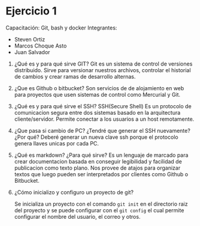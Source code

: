 # Ejercicio 1
Capacitación: Git, bash y docker
Integrantes:
- Steven Ortiz
- Marcos Choque Asto
- Juan Salvador

1. ¿Qué es y para qué sirve GIT?
    Git es un sistema de control de versiones distribuido. Sirve para versionar nuestros archivos, controlar el historial de cambios y crear ramas de desarrollo alternas.

2. ¿Que es Github o bitbucket?
    Son servicios de de alojamiento en web para proyectos que usen sistemas de control como Mercurial y Git.

3. ¿Qué es y para qué sirve el SSH?
    SSH(Secure Shell)
    Es un protocolo de comunicacion segura entre dos sistemas basado en la arquitectura cliente/servidor.
    Permite conectar a los usuarios a un host remotamente.

4. ¿Que pasa si cambio de PC? ¿Tendré que generar el SSH nuevamente?¿Por qué?
    Deberé generar un nueva clave ssh porque el protocolo genera llaves unicas por cada PC.

5. ¿Qué es markdown? ¿Para qué sirve?
    Es un lenguaje de marcado para crear documentacion basada en conseguir legibilidad y facilidad de publicacion como texto plano. Nos provee de atajos para organizar textos que luego pueden ser interpretados por clientes como Github o Bitbucket.

6. ¿Cómo inicializo y configuro un proyecto de git?

    Se inicializa un proyecto con el comando ```git init``` en el directorio raiz del proyecto y se puede configurar con el ```git config``` el cual permite configurar el nombre del usuario, el correo y otros.